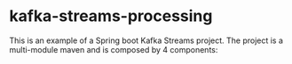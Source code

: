 # kafka-streams-processing
This is an example of a Spring boot Kafka Streams project.
The project is a multi-module maven and is composed by 4 components:
